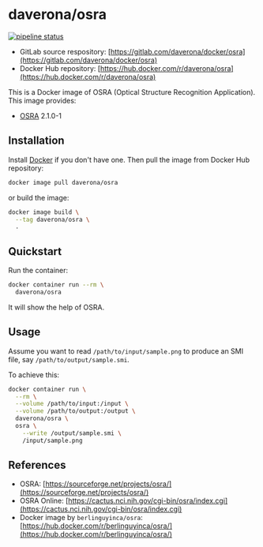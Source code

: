 # daverona/osra

[![pipeline status](https://gitlab.com/daverona/docker/osra/badges/master/pipeline.svg)](https://gitlab.com/daverona/docker/osra/commits/master)

* GitLab source respository: [https://gitlab.com/daverona/docker/osra](https://gitlab.com/daverona/docker/osra)
* Docker Hub repository: [https://hub.docker.com/r/daverona/osra](https://hub.docker.com/r/daverona/osra)

This is a Docker image of OSRA (Optical Structure Recognition Application). This image provides:

* [OSRA](https://sourceforge.net/projects/osra/) 2.1.0-1

## Installation

Install [Docker](https://hub.docker.com/search/?type=edition&offering=community) if you don't have one. 
Then pull the image from Docker Hub repository:

```bash
docker image pull daverona/osra
```

or build the image:

```bash
docker image build \
  --tag daverona/osra \
  .
```

## Quickstart

Run the container:

```bash
docker container run --rm \
  daverona/osra
```

It will show the help of OSRA.

## Usage

Assume you want to read `/path/to/input/sample.png`
to produce an SMI file, say `/path/to/output/sample.smi`.

To achieve this:

```bash
docker container run \
  --rm \
  --volume /path/to/input:/input \
  --volume /path/to/output:/output \
  daverona/osra \
  osra \
    --write /output/sample.smi \
    /input/sample.png 
```

## References

* OSRA: [https://sourceforge.net/projects/osra/](https://sourceforge.net/projects/osra/)
* OSRA Online: [https://cactus.nci.nih.gov/cgi-bin/osra/index.cgi](https://cactus.nci.nih.gov/cgi-bin/osra/index.cgi)
* Docker image by `berlinguyinca/osra`: [https://hub.docker.com/r/berlinguyinca/osra/](https://hub.docker.com/r/berlinguyinca/osra/)
